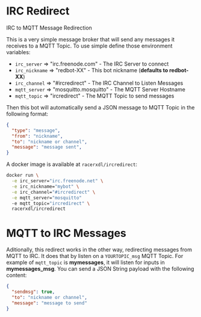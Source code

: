 IRC Redirect
============

IRC to MQTT Message Redirection

This is a very simple message broker that will send any messages it receives to a MQTT Topic. To use simple define those environment variables:

* `irc_server` => "irc.freenode.com" - The IRC Server to connect
* `irc_nickname` => "redbot-XX" - This bot nickname (__defaults to redbot-XX__)
* `irc_channel` => "#ircredirect" - The IRC Channel to Listen Messages
* `mqtt_server` => "mosquitto.mosquitto" - The MQTT Server Hostname
* `mqtt_topic` => "ircredirect" - The MQTT Topic to send messages

Then this bot will automatically send a JSON message to MQTT Topic in the following format:

```json
{
  "type": "message",
  "from": "nickname",
  "to": "nickname or channel",
  "message": "message sent",
}
```

A docker image is available at `racerxdl/ircredirect`:

```bash
docker run \
  -e irc_server="irc.freenode.net" \
  -e irc_nickname="mybot" \
  -e irc_channel="#ircredirect" \
  -e mqtt_server="mosquitto"
  -e mqtt_topic="ircredirect" \
  racerxdl/ircredirect
```


MQTT to IRC Messages
====================

Aditionally, this redirect works in the other way, redirecting messages from MQTT to IRC. It does that by listen on a `YOURTOPIC_msg` MQTT Topic. For example of `mqtt_topic` is __mymessages__, it will listen for inputs in __mymessages_msg__. You can send a JSON String payload with the following content:

```json
{
  "sendmsg": true,
  "to": "nickname or channel",
  "message": "message to send"
}
```
